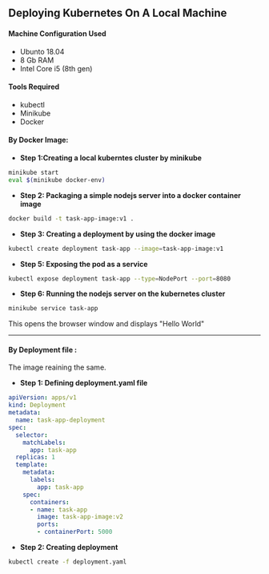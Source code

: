 ## Deploying Kubernetes On A Local Machine

#### Machine Configuration Used
* Ubunto 18.04
* 8 Gb RAM
* Intel Core i5 (8th gen)

#### Tools Required
* kubectl
* Minikube
* Docker

#### By Docker Image:
* **Step 1:Creating a local kuberntes cluster by minikube**
```bash
minikube start 
eval $(minikube docker-env) 
```
* **Step 2: Packaging a simple nodejs server into a docker container image**
```bash
docker build -t task-app-image:v1 .
```
* **Step 3: Creating a deployment by using the docker image**
```bash
kubectl create deployment task-app --image=task-app-image:v1
```
* **Step 5: Exposing the pod as a service**
```bash
kubectl expose deployment task-app --type=NodePort --port=8080
```
* **Step 6: Running the nodejs server on the kubernetes cluster**
```bash
minikube service task-app
```
This opens the browser window and displays "Hello World"

---------------------------

#### By Deployment file : 
The image reaining the same.
* **Step 1: Defining deployment.yaml file**
```yaml
apiVersion: apps/v1
kind: Deployment
metadata:
  name: task-app-deployment
spec:
  selector:
    matchLabels:
      app: task-app
  replicas: 1
  template:
    metadata:
      labels:
        app: task-app
    spec:
      containers:
      - name: task-app
        image: task-app-image:v2
        ports:
        - containerPort: 5000
```
* **Step 2: Creating deployment**
```bash
kubectl create -f deployment.yaml
```

